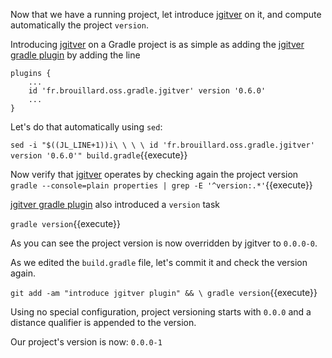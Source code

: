 Now that we have a running project, let introduce [jgitver](https://jgitver.github.io) on it, and compute automatically the project `version`.   

Introducing [jgitver](https://jgitver.github.io) on a Gradle project is as simple as adding 
the [jgitver gradle plugin](https://jgitver.github.io/#_gradle_usage) by adding the line

```
plugins {
    ...
    id 'fr.brouillard.oss.gradle.jgitver' version '0.6.0'
    ...
}
```  

Let's do that automatically using `sed`:

`sed -i "$((JL_LINE+1))i\ \ \ \ id 'fr.brouillard.oss.gradle.jgitver' version '0.6.0'" build.gradle`{{execute}}

Now verify that [jgitver](https://jgitver.github.io) operates by checking again the project version  
`gradle --console=plain properties | grep -E '^version:.*'`{{execute}}  

[jgitver gradle plugin](https://jgitver.github.io/#_gradle_usage) also introduced a `version` task 

`gradle version`{{execute}}  

As you can see the project version is now overridden by jgitver to `0.0.0-0`.

As we edited the `build.gradle` file, let's commit it and check the version again.

`git add -am "introduce jgitver plugin" && \
gradle version`{{execute}}
 
Using no special configuration, project versioning starts with `0.0.0` and a distance qualifier is appended to the version.

Our project's version is now: `0.0.0-1`  
